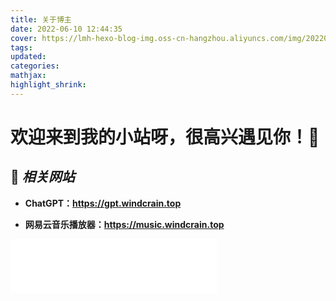 ```yaml
---
title: 关于博主
date: 2022-06-10 12:44:35
cover: https://lmh-hexo-blog-img.oss-cn-hangzhou.aliyuncs.com/img/202206241113625.png
tags: 
updated:
categories:
mathjax:
highlight_shrink:
---
```


# 欢迎来到我的小站呀，很高兴遇见你！🤝

## 🌟 ***相关网站***

- **ChatGPT：https://gpt.windcrain.top**

  

- **网易云音乐播放器：https://music.windcrain.top**







<iframe frameborder="no" border="0" marginwidth="0" marginheight="0" width=330 height=86 src="//music.163.com/outchain/player?type=2&id=1393542028&auto=0&height=66"></iframe>

